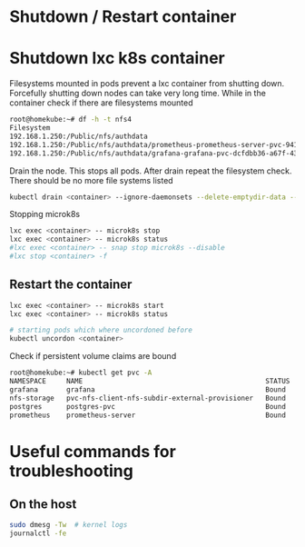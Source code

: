 
# Shutdown / Restart container

# Shutdown lxc k8s container  

Filesystems mounted in pods prevent a lxc container from shutting down. Forcefully shutting down nodes can take very long time. 
While in the container check if there are filesystems mounted
```bash
root@homekube:~# df -h -t nfs4
Filesystem                                                                                                Size  Used Avail Use% Mounted on
192.168.1.250:/Public/nfs/authdata                                                                        1.6T   44G  1.5T   3% /var/snap/microk8s/common/var/lib/kubelet/pods/b42462a2-a12e-4f88-af0c-e4c35c3886ba/volumes/kubernetes.io~nfs/postgres-pv
192.168.1.250:/Public/nfs/authdata/prometheus-prometheus-server-pvc-9417b67d-6627-4a65-b77f-c67f0dc171ca  1.6T   44G  1.5T   3% /var/snap/microk8s/common/var/lib/kubelet/pods/045e0be0-d823-4828-8926-1849095b3e65/volumes/kubernetes.io~nfs/pvc-9417b67d-6627-4a65-b77f-c67f0dc171ca
192.168.1.250:/Public/nfs/authdata/grafana-grafana-pvc-dcfdbb36-a67f-438b-bf2f-7085c87500e6               1.6T   44G  1.5T   3% /var/snap/microk8s/common/var/lib/kubelet/pods/44dde1bd-49e8-4850-b3c2-9e605a5b9a8d/volumes/kubernetes.io~nfs/pvc-dcfdbb36-a67f-438b-bf2f-7085c87500e6
```

Drain the node. This stops all pods. After drain repeat the filesystem check.
There should be no more file systems listed
```bash
kubectl drain <container> --ignore-daemonsets --delete-emptydir-data --timeout 60s
```

Stopping microk8s
```bash
lxc exec <container> -- microk8s stop
lxc exec <container> -- microk8s status
#lxc exec <container> -- snap stop microk8s --disable
#lxc stop <container> -f
```

## Restart the container
```bash
lxc exec <container> -- microk8s start
lxc exec <container> -- microk8s status
```

```bash
# starting pods which where uncordoned before
kubectl uncordon <container>
```

Check if persistent volume claims are bound
```bash
root@homekube:~# kubectl get pvc -A
NAMESPACE     NAME                                             STATUS   VOLUME                                          CAPACITY   ACCESS MODES   STORAGECLASS          VOLUMEATTRIBUTESCLASS   AGE
grafana       grafana                                          Bound    pvc-dcfdbb36-a67f-438b-bf2f-7085c87500e6        10Gi       RWO            managed-nfs-storage   <unset>                 29m
nfs-storage   pvc-nfs-client-nfs-subdir-external-provisioner   Bound    pv-nfs-client-nfs-subdir-external-provisioner   10Mi       RWO                                  <unset>                 19m
postgres      postgres-pvc                                     Bound    postgres-pv                                     1Gi        RWX            managed-nfs-storage   <unset>                 22h
prometheus    prometheus-server                                Bound    pvc-9417b67d-6627-4a65-b77f-c67f0dc171ca        8Gi        RWO            managed-nfs-storage   <unset>                 30m
```

# Useful commands for troubleshooting

## On the host

```bash
sudo dmesg -Tw  # kernel logs
journalctl -fe
```
